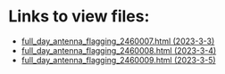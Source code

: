 # Links to view files:

* [full_day_antenna_flagging_2460007.html (2023-3-3)](https://htmlpreview.github.io/?https://github.com/HERA-Team/H6C_Notebooks_2/blob/main/full_day_antenna_flagging/full_day_antenna_flagging_2460007.html)
* [full_day_antenna_flagging_2460008.html (2023-3-4)](https://htmlpreview.github.io/?https://github.com/HERA-Team/H6C_Notebooks_2/blob/main/full_day_antenna_flagging/full_day_antenna_flagging_2460008.html)
* [full_day_antenna_flagging_2460009.html (2023-3-5)](https://htmlpreview.github.io/?https://github.com/HERA-Team/H6C_Notebooks_2/blob/main/full_day_antenna_flagging/full_day_antenna_flagging_2460009.html)